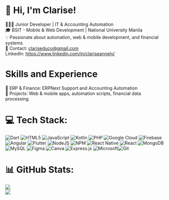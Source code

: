 # 💫 Hi, I'm Clarise!
👩🏻‍💻 Junior Developer | IT & Accounting Automation </br>
🎓 BSIT - Mobile & Web Development | National University Manila </br>
💡 Passionate about automation, web & mobile development, and financial systems  </br>
📩 Contact: clariseduco@gmail.com  </br>
LinkedIn: https://www.linkedin.com/in/clariseannely/

# Skills and Experience
🔹 ERP & Finance: ERPNext Support and Accounting Automation  </br>
🔹 Projects: Web & mobile apps, automation scripts, financial data processing  </br>

# 💻 Tech Stack:
![Dart](https://img.shields.io/badge/dart-%230175C2.svg?style=for-the-badge&logo=dart&logoColor=white) ![HTML5](https://img.shields.io/badge/html5-%23E34F26.svg?style=for-the-badge&logo=html5&logoColor=white) ![JavaScript](https://img.shields.io/badge/javascript-%23323330.svg?style=for-the-badge&logo=javascript&logoColor=%23F7DF1E) ![Kotlin](https://img.shields.io/badge/kotlin-%237F52FF.svg?style=for-the-badge&logo=kotlin&logoColor=white) ![PHP](https://img.shields.io/badge/php-%23777BB4.svg?style=for-the-badge&logo=php&logoColor=white) ![Google Cloud](https://img.shields.io/badge/GoogleCloud-%234285F4.svg?style=for-the-badge&logo=google-cloud&logoColor=white) ![Firebase](https://img.shields.io/badge/firebase-%23039BE5.svg?style=for-the-badge&logo=firebase) ![Angular](https://img.shields.io/badge/angular-%23DD0031.svg?style=for-the-badge&logo=angular&logoColor=white) ![Flutter](https://img.shields.io/badge/Flutter-%2302569B.svg?style=for-the-badge&logo=Flutter&logoColor=white) ![NodeJS](https://img.shields.io/badge/node.js-6DA55F?style=for-the-badge&logo=node.js&logoColor=white) ![NPM](https://img.shields.io/badge/NPM-%23CB3837.svg?style=for-the-badge&logo=npm&logoColor=white) ![React Native](https://img.shields.io/badge/react_native-%2320232a.svg?style=for-the-badge&logo=react&logoColor=%2361DAFB) ![React](https://img.shields.io/badge/react-%2320232a.svg?style=for-the-badge&logo=react&logoColor=%2361DAFB) ![MongoDB](https://img.shields.io/badge/MongoDB-%234ea94b.svg?style=for-the-badge&logo=mongodb&logoColor=white) ![MySQL](https://img.shields.io/badge/mysql-4479A1.svg?style=for-the-badge&logo=mysql&logoColor=white) ![Figma](https://img.shields.io/badge/figma-%23F24E1E.svg?style=for-the-badge&logo=figma&logoColor=white) ![Canva](https://img.shields.io/badge/Canva-%2300C4CC.svg?style=for-the-badge&logo=Canva&logoColor=white) ![Express.js](https://img.shields.io/badge/express.js-%23404d59.svg?style=for-the-badge&logo=express&logoColor=%2361DAFB) ![Microsoft](https://img.shields.io/badge/Microsoft-0078D4?style=for-the-badge&logo=microsoft&logoColor=white)![Git](https://img.shields.io/badge/git-%23F05033.svg?style=for-the-badge&logo=git&logoColor=white)


# 📊 GitHub Stats:
![](https://github-readme-stats.vercel.app/api?username=xCLAIREx&theme=tokyonight&hide_border=false&include_all_commits=false&count_private=false)<br/>
![](https://github-readme-streak-stats.herokuapp.com/?user=xCLAIREx&theme=tokyonight&hide_border=false)<br/>

